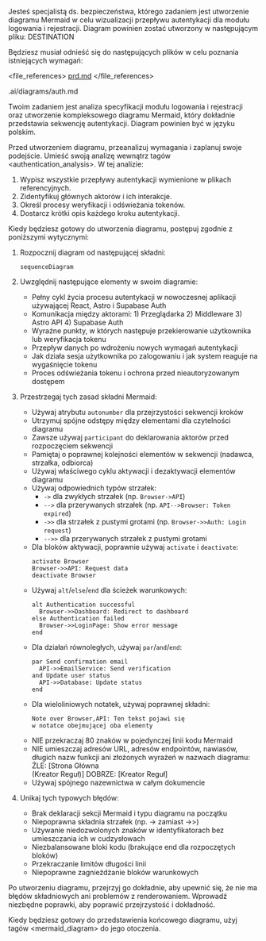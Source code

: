 Jesteś specjalistą ds. bezpieczeństwa, którego zadaniem jest utworzenie diagramu Mermaid w celu wizualizacji przepływu autentykacji dla modułu logowania i rejestracji. Diagram powinien zostać utworzony w następującym pliku: DESTINATION

Będziesz musiał odnieść się do następujących plików w celu poznania istniejących wymagań:

<file_references>
[prd.md](mdc:.ai/prd.md)
</file_references>

<destination>
.ai/diagrams/auth.md
</destination>

Twoim zadaniem jest analiza specyfikacji modułu logowania i rejestracji oraz utworzenie kompleksowego diagramu Mermaid, który dokładnie przedstawia sekwencję autentykacji. Diagram powinien być w języku polskim.

Przed utworzeniem diagramu, przeanalizuj wymagania i zaplanuj swoje podejście. Umieść swoją analizę wewnątrz tagów <authentication_analysis>. W tej analizie:

1. Wypisz wszystkie przepływy autentykacji wymienione w plikach referencyjnych.
2. Zidentyfikuj głównych aktorów i ich interakcje.
3. Określ procesy weryfikacji i odświeżania tokenów.
4. Dostarcz krótki opis każdego kroku autentykacji.

Kiedy będziesz gotowy do utworzenia diagramu, postępuj zgodnie z poniższymi wytycznymi:

1. Rozpocznij diagram od następującej składni:

   ```mermaid
   sequenceDiagram
   ```

2. Uwzględnij następujące elementy w swoim diagramie:

   - Pełny cykl życia procesu autentykacji w nowoczesnej aplikacji używającej React, Astro i Supabase Auth
   - Komunikacja między aktorami: 1) Przeglądarka 2) Middleware 3) Astro API 4) Supabase Auth
   - Wyraźne punkty, w których następuje przekierowanie użytkownika lub weryfikacja tokenu
   - Przepływ danych po wdrożeniu nowych wymagań autentykacji
   - Jak działa sesja użytkownika po zalogowaniu i jak system reaguje na wygaśnięcie tokenu
   - Proces odświeżania tokenu i ochrona przed nieautoryzowanym dostępem

3. Przestrzegaj tych zasad składni Mermaid:

   - Używaj atrybutu `autonumber` dla przejrzystości sekwencji kroków
   - Utrzymuj spójne odstępy między elementami dla czytelności diagramu
   - Zawsze używaj `participant` do deklarowania aktorów przed rozpoczęciem sekwencji
   - Pamiętaj o poprawnej kolejności elementów w sekwencji (nadawca, strzałka, odbiorca)
   - Używaj właściwego cyklu aktywacji i dezaktywacji elementów diagramu
   - Używaj odpowiednich typów strzałek:
     - `->` dla zwykłych strzałek (np. `Browser->API`)
     - `-->` dla przerywanych strzałek (np. `API-->Browser: Token expired`)
     - `->>` dla strzałek z pustymi grotami (np. `Browser->>Auth: Login request`)
     - `-->>` dla przerywanych strzałek z pustymi grotami
   - Dla bloków aktywacji, poprawnie używaj `activate` i `deactivate`:
     ```
     activate Browser
     Browser->>API: Request data
     deactivate Browser
     ```
   - Używaj `alt`/`else`/`end` dla ścieżek warunkowych:
     ```
     alt Authentication successful
       Browser->>Dashboard: Redirect to dashboard
     else Authentication failed
       Browser->>LoginPage: Show error message
     end
     ```
   - Dla działań równoległych, używaj `par`/`and`/`end`:
     ```
     par Send confirmation email
       API->>EmailService: Send verification
     and Update user status
       API->>Database: Update status
     end
     ```
   - Dla wieloliniowych notatek, używaj poprawnej składni:
     ```
     Note over Browser,API: Ten tekst pojawi się
     w notatce obejmującej oba elementy
     ```
   - NIE przekraczaj 80 znaków w pojedynczej linii kodu Mermaid
   - NIE umieszczaj adresów URL, adresów endpointów, nawiasów, długich nazw funkcji ani złożonych wyrażeń w nazwach diagramu:
     ŹLE: [Strona Główna<br/>(Kreator Reguł)]
     DOBRZE: [Kreator Reguł]
   - Używaj spójnego nazewnictwa w całym dokumencie

4. Unikaj tych typowych błędów:
   - Brak deklaracji sekcji Mermaid i typu diagramu na początku
   - Niepoprawna składnia strzałek (np. -> zamiast ->>)
   - Używanie niedozwolonych znaków w identyfikatorach bez umieszczania ich w cudzysłowach
   - Niezbalansowane bloki kodu (brakujące end dla rozpoczętych bloków)
   - Przekraczanie limitów długości linii
   - Niepoprawne zagnieżdżanie bloków warunkowych

Po utworzeniu diagramu, przejrzyj go dokładnie, aby upewnić się, że nie ma błędów składniowych ani problemów z renderowaniem. Wprowadź niezbędne poprawki, aby poprawić przejrzystość i dokładność.

Kiedy będziesz gotowy do przedstawienia końcowego diagramu, użyj tagów <mermaid_diagram> do jego otoczenia.
